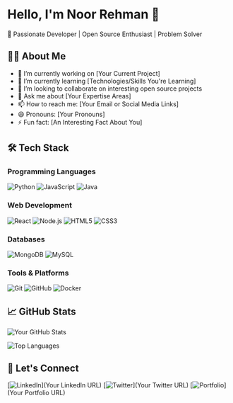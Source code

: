 # Hello, I'm Noor Rehman 👋

🚀 Passionate Developer | Open Source Enthusiast | Problem Solver

## 👨‍💻 About Me

- 🔭 I’m currently working on [Your Current Project]
- 🌱 I’m currently learning [Technologies/Skills You're Learning]
- 👯 I’m looking to collaborate on interesting open source projects
- 💬 Ask me about [Your Expertise Areas]
- 📫 How to reach me: [Your Email or Social Media Links]
- 😄 Pronouns: [Your Pronouns]
- ⚡ Fun fact: [An Interesting Fact About You]

## 🛠 Tech Stack

### Programming Languages
![Python](https://img.shields.io/badge/-Python-3776AB?style=flat&logo=python&logoColor=white)
![JavaScript](https://img.shields.io/badge/-JavaScript-F7DF1E?style=flat&logo=javascript&logoColor=black)
![Java](https://img.shields.io/badge/-Java-007396?style=flat&logo=java&logoColor=white)

### Web Development
![React](https://img.shields.io/badge/-React-61DAFB?style=flat&logo=react&logoColor=black)
![Node.js](https://img.shields.io/badge/-Node.js-339933?style=flat&logo=node.js&logoColor=white)
![HTML5](https://img.shields.io/badge/-HTML5-E34F26?style=flat&logo=html5&logoColor=white)
![CSS3](https://img.shields.io/badge/-CSS3-1572B6?style=flat&logo=css3&logoColor=white)

### Databases
![MongoDB](https://img.shields.io/badge/-MongoDB-47A248?style=flat&logo=mongodb&logoColor=white)
![MySQL](https://img.shields.io/badge/-MySQL-4479A1?style=flat&logo=mysql&logoColor=white)

### Tools & Platforms
![Git](https://img.shields.io/badge/-Git-F05032?style=flat&logo=git&logoColor=white)
![GitHub](https://img.shields.io/badge/-GitHub-181717?style=flat&logo=github&logoColor=white)
![Docker](https://img.shields.io/badge/-Docker-2496ED?style=flat&logo=docker&logoColor=white)

## 📈 GitHub Stats

![Your GitHub Stats](https://github-readme-stats.vercel.app/api?username=NoorRehman1&show_icons=true&theme=radical)

![Top Languages](https://github-readme-stats.vercel.app/api/top-langs/?username=NoorRehman1&layout=compact&theme=radical)

## 🤝 Let's Connect

[![LinkedIn](https://img.shields.io/badge/-LinkedIn-0077B5?style=flat&logo=linkedin&logoColor=white)](Your LinkedIn URL)
[![Twitter](https://img.shields.io/badge/-Twitter-1DA1F2?style=flat&logo=twitter&logoColor=white)](Your Twitter URL)
[![Portfolio](https://img.shields.io/badge/-Portfolio-4285F4?style=flat&logo=google-chrome&logoColor=white)](Your Portfolio URL)
